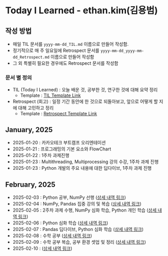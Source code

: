 # Today I Learned - ethan.kim(김용범)

## 작성 방법

- 매일 TIL 문서를 `yyyy-mm-dd_TIL.md` 이름으로 만들어 작성함.
- 정기적으로 매 주 일요일에 Retrospect 문서를 `yyyy-mm-dd_yyyy-mm-dd_Retrospect.md` 이름으로 만들어 작성함
- 그 외 특별히 필요한 경우에도 Retrospect 문서를 작성함

### 문서 별 정의

- TIL (Today I Learned) : 오늘 배운 것, 공부한 것, 연구한 것에 대해 요약 정리
  - Template : [TIL Template Link](https://github.com/100-hours-a-week/ethan.kim-til/blob/main/DocumentTemplates/yyyy-mm-dd_TIL.md)
- Retrospect (회고) : 일정 기간 동안에 한 것으로 되돌아보고, 앞으로 어떻게 할 지에 대해 고민하고 정리
  - Template : [Retrospect Template Link](https://github.com/100-hours-a-week/ethan.kim-til/blob/main/DocumentTemplates/yyyy-mm-dd_yyyy-mm-dd_Retrospect.md)

## January, 2025

- 2025-01-20 : 카카오테크 부트캠프 오리엔테이션
- 2025-01-21 : 프로그래밍의 기본 요소와 FlowChart
- 2025-01-22 : 1주차 과제진행
- 2025-01-23 : Multithreading, Multiprocessing 강의 수강, 1주차 과제 진행
- 2025-01-23 : Python 개발의 주요 내용에 대한 딥다이브, 1주차 과제 진행

## February, 2025

- 2025-02-03 : Python 공부, NumPy 선행 ([상세 내역 링크](https://github.com/100-hours-a-week/ethan.kim-til/blob/main/02-Feb/2025-02-03_TIL.md))
- 2025-02-04 : NumPy, Pandas 집중 강의 및 복습 ([상세 내역 링크](https://github.com/100-hours-a-week/ethan.kim-til/blob/main/02-Feb/2025-02-04_TIL.md))
- 2025-02-05 : 2주차 과제 수행, NumPy 심화 학습, Python 개인 학습 ([상세 내역 링크](https://github.com/100-hours-a-week/ethan.kim-til/blob/main/02-Feb/2025-02-05_TIL.md))
- 2025-02-06 : Python 심화 학습 ([상세 내역 링크](https://github.com/100-hours-a-week/ethan.kim-til/blob/main/02-Feb/2025-02-06_TIL.md))
- 2025-02-07 : Pandas 딥다이브, Python 심화 학습 ([상세 내역 링크](https://github.com/100-hours-a-week/ethan.kim-til/blob/main/02-Feb/2025-02-07_TIL.md))
- 2025-02-08 : 수학 공부 ([상세 내역 링크](https://github.com/100-hours-a-week/ethan.kim-til/blob/main/02-Feb/2025-02-08_TIL.md))
- 2025-02-09 : 수학 공부 복습, 공부 환경 셋업 및 정리 ([상세 내역 링크](https://github.com/100-hours-a-week/ethan.kim-til/blob/main/02-Feb/2025-02-09_TIL.md))
- 2025-02-10 : ([상세 내역 링크](https://github.com/100-hours-a-week/ethan.kim-til/blob/main/02-Feb/2025-02-10_TIL.md))

